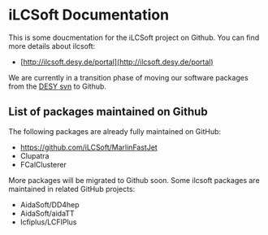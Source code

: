 # iLCSoft Documentation

This is some doucmentation for the iLCSoft project on Github.
You can find more details about ilcsoft:

- [http://ilcsoft.desy.de/portal](http://ilcsoft.desy.de/portal)


We are currently in a transition phase of moving our software packages from 
the [DESY svn](https://svnsrv.desy.de/websvn) to Github.

## List of packages maintained on Github

The following packages are already fully maintained on GitHub:

- https://github.com/iLCSoft/MarlinFastJet
- Clupatra
- FCalClusterer

More packages will be migrated to Github soon.
Some ilcsoft packages are maintained in related GitHub projects:

- AidaSoft/DD4hep
- AidaSoft/aidaTT
- lcfiplus/LCFIPlus



